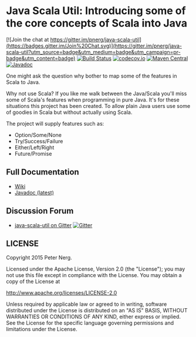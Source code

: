 # Java Scala Util: Introducing some of the core concepts of Scala into Java

[![Join the chat at https://gitter.im/pnerg/java-scala-util](https://badges.gitter.im/Join%20Chat.svg)](https://gitter.im/pnerg/java-scala-util?utm_source=badge&utm_medium=badge&utm_campaign=pr-badge&utm_content=badge)
[![Build Status](https://travis-ci.org/pnerg/java-scala-util.svg)](https://travis-ci.org/pnerg/java-scala-util)
[![codecov.io](http://codecov.io/github/pnerg/java-scala-util/coverage.svg?branch=master)](http://codecov.io/github/pnerg/java-scala-util?branch=master)
[![Maven Central](https://maven-badges.herokuapp.com/maven-central/org.dmonix.functional/java-scala-utils/badge.svg?style=plastic)](https://maven-badges.herokuapp.com/maven-central/org.dmonix.functional/java-scala-utils)
[![Javadoc](http://javadoc-badge.appspot.com/org.dmonix.functional/java-scala-utils.svg?label=javadoc)](http://javadoc-badge.appspot.com/org.dmonix.functional/java-scala-utils)  

One might ask the question why bother to map some of the features in Scala to Java.

Why not use Scala?
If you like me walk between the Java/Scala you'll miss some of Scala's features when programming in pure Java. 
It's for these situations this project has been created. To allow plain Java users use some of goodies in Scala but without actually using Scala. 

The project will supply features such as:
* Option/Some/None
* Try/Success/Failure
* Either/Left/Right
* Future/Promise

## Full Documentation

- [Wiki](https://github.com/pnerg/java-scala-util/wiki)
- [Javadoc (latest)](http://www.javadoc.io/doc/org.dmonix.functional/java-scala-utils/1.6)

## Discussion Forum

- [java-scala-util on Gitter](https://gitter.im/pnerg/java-scala-util) [![Gitter](https://badges.gitter.im/Join%20Chat.svg)](https://gitter.im/pnerg/java-scala-util?utm_source=badge&utm_medium=badge&utm_campaign=pr-badge)

## LICENSE

Copyright 2015 Peter Nerg.

Licensed under the Apache License, Version 2.0 (the "License");
you may not use this file except in compliance with the License.
You may obtain a copy of the License at

<http://www.apache.org/licenses/LICENSE-2.0>

Unless required by applicable law or agreed to in writing, software
distributed under the License is distributed on an "AS IS" BASIS,
WITHOUT WARRANTIES OR CONDITIONS OF ANY KIND, either express or implied.
See the License for the specific language governing permissions and
limitations under the License.
